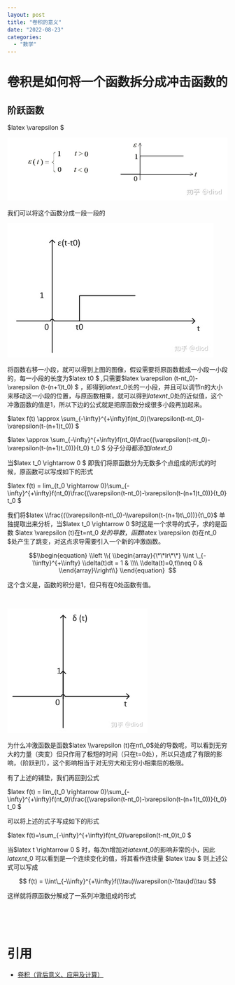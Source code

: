 ```yaml
---
layout: post
title: "卷积的意义"
date: "2022-08-23"
categories: 
  - "数学"
---
```


# 卷积是如何将一个函数拆分成冲击函数的

## 阶跃函数

$latex \\varepsilon $

[![](/assets/image/default/v2-2bef51ccf2f214e5be227578a2283caa_720w.jpg)](http://127.0.0.1/?attachment_id=4716)

我们可以将这个函数分成一段一段的

[![](/assets/image/default/v2-41b5d3c37d6d13c0db4645ad92e54e61_720w.jpg)](http://127.0.0.1/?attachment_id=4717)

将函数右移一小段，就可以得到上图的图像，假设需要将原函数截成一小段一小段的，每一小段的长度为$latex t0 $ ,只需要$latex \\varepsilon (t-nt\_0)- \\varepsilon (t-(n+1)t\_0) $ ，即得到$latex t\_0$长的一小段，并且可以调节n的大小来移动这一小段的位置，与原函数相乘，就可以得到$latex nt\_0$处的近似值，这个冲激函数的值是1，所以下边的公式就是把原函数分成很多小段再加起来。

$latex f(t) \\approx \\sum\_{-\\infty}^{+\\infty}f(nt\_0)(\\varepsilon(t-nt\_0)-\\varepsilon(t-(n+1)t\_0)) $

$latex \\approx \\sum\_{-\\infty}^{+\\infty}f(nt\_0)\\frac{(\\varepsilon(t-nt\_0)-\\varepsilon(t-(n+1)t\_0))}{t\_0} t\_0 $ 分子分母都添加$latex t\_0$

当$latex t\_0 \\rightarrow 0 $ 即我们将原函数分为无数多个点组成的形式的时候，原函数可以写成如下的形式

$latex f(t) = lim\_{t\_0 \\rightarrow 0}\\sum\_{-\\infty}^{+\\infty}f(nt\_0)\\frac{(\\varepsilon(t-nt\_0)-\\varepsilon(t-(n+1)t\_0))}{t\_0} t\_0 $

我们将$latex \\frac{(\\varepsilon(t-nt\_0)-\\varepsilon(t-(n+1)t\_0))}{t\_0}$ 单独提取出来分析，当$latex t\_0 \\rightarrow 0 $时这是一个求导的式子，求的是函数 $latex \\varepsilon (t)在t=nt\_0 $处的导数，函数$latex \\varepsilon (t)在nt\_0 $处产生了跳变，对这点求导需要引入一个新的冲激函数。

$$\\begin{equation} \\left \\{ \\begin{array}{\*\*lr\*\*} \\int \_{-\\infty}^{+\\infty} \\delta(t)dt = 1 & \\\\ \\delta(t)=0,t\\neq 0 & \\end{array}\\right\\} \\end{equation}  $$

这个含义是，函数的积分是1，但只有在0处函数有值。

 

[![](/assets/image/default/v2-b7e439cedc5650da7ad113895a6b7842_720w.jpg)](http://127.0.0.1/?attachment_id=4732)

为什么冲激函数是函数$latex \\varepsilon (t)在nt\_0$处的导数呢，可以看到无穷大的力量（突变）但只作用了极短的时间（只在t=0处），所以只造成了有限的影响，（阶跃到1），这个影响相当于对无穷大和无穷小相乘后的极限。

有了上述的铺垫，我们再回到公式

$latex f(t) = lim\_{t\_0 \\rightarrow 0}\\sum\_{-\\infty}^{+\\infty}f(nt\_0)\\frac{(\\varepsilon(t-nt\_0)-\\varepsilon(t-(n+1)t\_0))}{t\_0} t\_0 $

可以将上述的式子写成如下的形式

$latex f(t)=\\sum\_{-\\infty}^{+\\infty}f(nt\_0)\\varepsilon(t-nt\_0)t\_0 $

当$latex t \\rightarrow 0 $ 时，每次n增加对$latex nt\_0$的影响非常的小，因此 $latex nt\_0$ 可以看到是一个连续变化的值，将其看作连续量 $latex \\tau $ 则上述公式可以写成

$$ f(t) = \\int\_{-\\infty}^{+\\infty}f(\\tau)\\varepsilon(t-\\tau)d\\tau $$

这样就将原函数分解成了一系列冲激组成的形式

 

 

# 引用

- [卷积（背后意义、应用及计算）](https://zhuanlan.zhihu.com/p/157435721)
